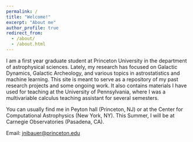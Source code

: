```yaml
---
permalink: /
title: "Welcome!"
excerpt: "About me"
author_profile: true
redirect_from: 
  - /about/
  - /about.html
---
```

I am a first year graduate student at Princeton University in the department of astrophysical sciences. Lately, my research has focused on Galactic Dynamics, Galactic Archeology, and various topics in astrostatistics and machine learning. This site is meant to serve as a repository of my past research projects and some ongoing work. It also contains materials I have used for teaching at the University of Pennsylvania, where I was a multivariable calculus teaching assistant for several semesters. 

You can usually find me in Peyton hall (Princeton, NJ) or at the Center for Computational Astrophysics (New York, NY). This Summer, I will be at Carnegie Observatories (Pasadena, CA).

Email: jnibauer@princeton.edu
